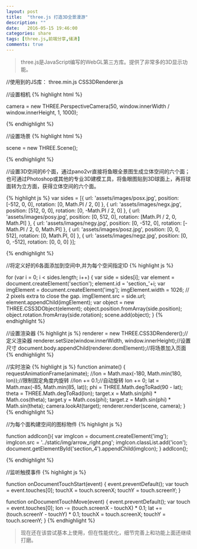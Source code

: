 ```yaml
---
layout: post
title:  "three.js 打造3D全景漫游"
description: ""
date:   2016-05-15 19:46:00
categories: share
tags: [three.js,前端分享,储涛]
comments: true
---
```



>three.js是JavaScript编写的WebGL第三方库。提供了非常多的3D显示功能。



//使用到的JS库：
three.min.js
CSS3DRenderer.js


//设置相机
{% highlight html %}

camera = new THREE.PerspectiveCamera(50, window.innerWidth / window.innerHeight, 1, 1000);

{% endhighlight %}


//设置场景
{% highlight html %}

scene = new THREE.Scene();

{% endhighlight %}


//设置3D空间的6个面，通过pano2vr直接将鱼眼全景图生成立体空间的六个面；也可通过Photoshop或其他的专业3D建模工具，将鱼眼图贴到3D球面上，再将球面转为立方面，获得立体空间的六个面。

{% highlight js %}
var sides = [{
    url: 'assets/images/posx.jpg',
    position: [-512, 0, 0],
    rotation: [0, Math.PI / 2, 0]
}, {
    url: 'assets/images/negx.jpg',
    position: [512, 0, 0],
    rotation: [0, -Math.PI / 2, 0]
}, {
    url: 'assets/images/posy.jpg',
    position: [0, 512, 0],
    rotation: [Math.PI / 2, 0, Math.PI]
}, {
    url: 'assets/images/negy.jpg',
    position: [0, -512, 0],
    rotation: [-Math.PI / 2, 0, Math.PI]
}, {
    url: 'assets/images/posz.jpg',
    position: [0, 0, 512],
    rotation: [0, Math.PI, 0]
}, {
    url: 'assets/images/negz.jpg',
    position: [0, 0, -512],
    rotation: [0, 0, 0]
}];

{% endhighlight %}


//将定义好的6各面添加到空间中,并为每个空间指定ID
{% highlight js %}

for (var i = 0; i < sides.length; i++) {
    var side = sides[i];
    var element = document.createElement('section');
    element.id = 'section_'+i;
    var imgElement = document.createElement('img');
    imgElement.width = 1026; // 2 pixels extra to close the gap.
    imgElement.src = side.url;
    element.appendChild(imgElement);
    var object = new THREE.CSS3DObject(element);
    object.position.fromArray(side.position);
    object.rotation.fromArray(side.rotation);
    scene.add(object);
}
{% endhighlight %}


//设置渲染器
{% highlight js %}
renderer = new THREE.CSS3DRenderer();//定义渲染器
renderer.setSize(window.innerWidth, window.innerHeight);//设置尺寸
document.body.appendChild(renderer.domElement);//将场景加入页面
{% endhighlight %}


//实时渲染
{% highlight js %}
function animate() {
    requestAnimationFrame(animate);
    //lon = Math.max(-180, Math.min(180, lon));//限制固定角度内旋转
    //lon += 0.1;//自动旋转
    lon += 0;
    lat = Math.max(-85, Math.min(85, lat));
    phi = THREE.Math.degToRad(90 - lat);
    theta = THREE.Math.degToRad(lon);
    target.x = Math.sin(phi) * Math.cos(theta);
    target.y = Math.cos(phi);
    target.z = Math.sin(phi) * Math.sin(theta);
    camera.lookAt(target);
    renderer.render(scene, camera);
}
{% endhighlight %}


//为每个面构建空间的图标物件
{% highlight js %}

function addIcon(){
    var imgIcon = document.createElement('img');
    imgIcon.src = '../static/img/arrow_right.png';
    imgIcon.classList.add('icon');
    document.getElementById('section_4').appendChild(imgIcon);
}
addIcon();

{% endhighlight %}



//监听触摸事件
{% highlight js %}

function onDocumentTouchStart(event) {
    event.preventDefault();
    var touch = event.touches[0];
    touchX = touch.screenX;
    touchY = touch.screenY;
}

function onDocumentTouchMove(event) {
    event.preventDefault();
    var touch = event.touches[0];
    lon -= (touch.screenX - touchX) * 0.1;
    lat += (touch.screenY - touchY) * 0.1;
    touchX = touch.screenX;
    touchY = touch.screenY;
}
{% endhighlight %}


>现在还在该尝试基本上使用，但在性能优化，细节完善上和功能上面还继续打磨。
